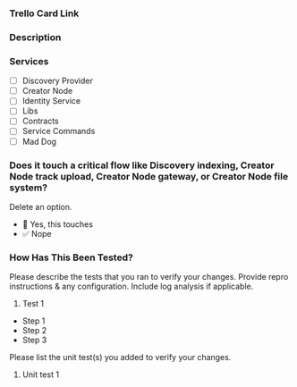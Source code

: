 ### Trello Card Link


### Description


### Services

- [ ] Discovery Provider
- [ ] Creator Node
- [ ] Identity Service
- [ ] Libs
- [ ] Contracts
- [ ] Service Commands
- [ ] Mad Dog

### Does it touch a critical flow like Discovery indexing, Creator Node track upload, Creator Node gateway, or Creator Node file system?
Delete an option.
- 🚨 Yes, this touches <flow>
- ✅ Nope


### How Has This Been Tested?

Please describe the tests that you ran to verify your changes. Provide repro instructions & any configuration.
Include log analysis if applicable.

1. Test 1
- Step 1
- Step 2
- Step 3

Please list the unit test(s) you added to verify your changes.

1. Unit test 1
